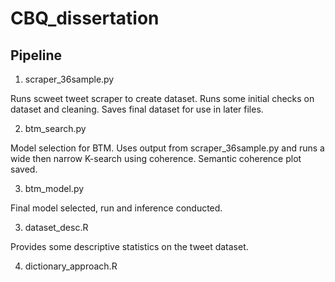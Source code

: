 # CBQ_dissertation

## Pipeline
1. scraper_36sample.py

Runs scweet tweet scraper to create dataset. Runs some initial checks on dataset and cleaning. Saves final dataset for use in later files.

2. btm_search.py

Model selection for BTM. Uses output from scraper_36sample.py and runs a wide then narrow K-search using coherence. Semantic coherence plot saved. 

3. btm_model.py

Final model selected, run and inference conducted.

3. dataset_desc.R

Provides some descriptive statistics on the tweet dataset.

4. dictionary_approach.R

